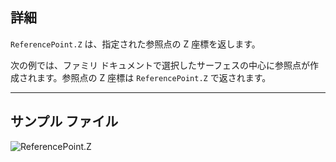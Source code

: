 ## 詳細
`ReferencePoint.Z` は、指定された参照点の Z 座標を返します。

次の例では、ファミリ ドキュメントで選択したサーフェスの中心に参照点が作成されます。参照点の Z 座標は `ReferencePoint.Z` で返されます。

___
## サンプル ファイル

![ReferencePoint.Z](./Revit.Elements.ReferencePoint.Z_img.jpg)
